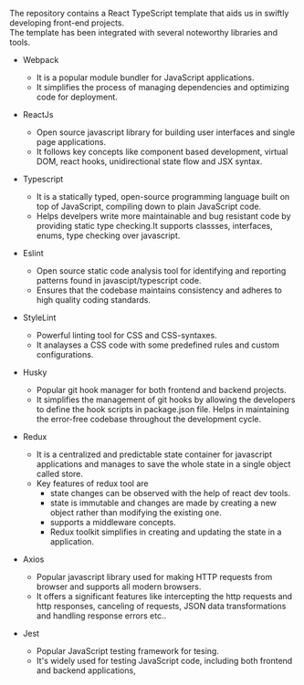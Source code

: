 The repository contains a React TypeScript template that aids us in swiftly developing front-end projects.  
The template has been integrated with several noteworthy libraries and tools.
  - Webpack
      - It is a popular module bundler for JavaScript applications.
      - It simplifies the process of managing dependencies and optimizing code for deployment.
  - ReactJs
      - Open source javascript library for building user interfaces and single page applications.
      - It follows key concepts like component based development, virtual DOM, react hooks, unidirectional state flow and JSX syntax.
  - Typescript
      - It is a statically typed, open-source programming language built on top of JavaScript, compiling down to plain JavaScript code.
      - Helps develpers write more maintainable and bug resistant code by providing static type checking.It supports classses, interfaces, enums, type checking over javascript.
  - Eslint
      - Open source static code analysis tool for identifying and reporting patterns found in javascipt/typescript code.
      - Ensures that the codebase maintains consistency and adheres to high quality coding standards.
  - StyleLint
      - Powerful linting tool for CSS and CSS-syntaxes.
      - It analayses a CSS code with some predefined rules and custom configurations.
  - Husky
      - Popular git hook manager for both frontend and backend projects.
      - It simplifies the management of git hooks by allowing the developers to define the hook scripts in package.json file. Helps in maintaining the error-free codebase throughout the development cycle.
  - Redux
      - It is a centralized and predictable state container for javascript applications and manages to save the whole state in a single object called store.
      - Key features of redux tool are
          - state changes can be observed with the help of react dev tools.
          - state is immutable and changes are made by creating a new object rather than modifying the existing one.
          - supports a middleware concepts.
          - Redux toolkit simplifies in creating and updating the state in a application.
  - Axios
      - Popular javascript library used for making HTTP requests from browser and supports all modern browsers.
      - It offers a significant features like intercepting the http requests and http responses, canceling of requests, JSON data transformations and handling response errors etc..
  
  - Jest
      - Popular JavaScript testing framework for tesing.
      - It's widely used for testing JavaScript code, including both frontend and backend applications,

